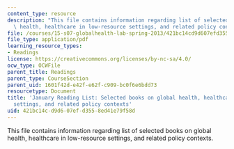```yaml
---
content_type: resource
description: "This file contains information regarding list of selected books on global\
  \ health, healthcare in low-resource settings, and related policy contexts.\r\n"
file: /courses/15-s07-globalhealth-lab-spring-2013/421bc14cd9d607efd3558ed41e79f58d_MIT15_S07S13_janreadlist.pdf
file_type: application/pdf
learning_resource_types:
- Readings
license: https://creativecommons.org/licenses/by-nc-sa/4.0/
ocw_type: OCWFile
parent_title: Readings
parent_type: CourseSection
parent_uid: 1601f42d-e42f-e62f-c909-bc0f6e6bdd73
resourcetype: Document
title: 'January Reading List: Selected books on global health, healthcare in low-resource
  settings, and related policy contexts'
uid: 421bc14c-d9d6-07ef-d355-8ed41e79f58d
---
```

This file contains information regarding list of selected books on global health, healthcare in low-resource settings, and related policy contexts.
